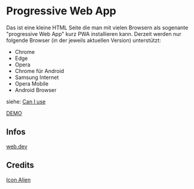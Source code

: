 # Progressive Web App

Das ist eine kleine HTML Seite die man mit vielen Browsern als sogenante "progressive Web App" kurz PWA installieren kann.
Derzeit werden nur folgende Browser (in der jeweils aktuellen Version) unterstützt:

- Chrome
- Edge
- Opera
- Chrome für Android
- Samsung Internet
- Opera Mobile
- Android Browser

siehe: [Can I use](https://caniuse.com/?search=beforeinstallprompt)

[DEMO](https://www.hoerandl.com/github/progressive-web-app/index.html)

## Infos

[web.dev](https://web.dev/explore/progressive-web-apps)

## Credits

[Icon Alien](https://www.svgrepo.com/svg/535115/alien)
